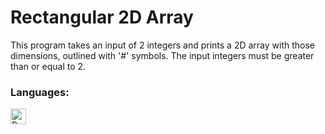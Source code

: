 # Rectangular 2D Array
This program takes an input of 2 integers and prints a 2D array with those dimensions, outlined with '#' symbols.
The input integers must be greater than or equal to 2.

### Languages:
<a href="#"><img align="left" alt="Python" height="25px" src="https://img.shields.io/badge/Python-14354C?style=for-the-badge&logo=python&logoColor=white" /></a>
